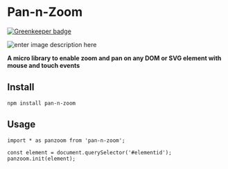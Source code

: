# Pan-n-Zoom

[![Greenkeeper badge](https://badges.greenkeeper.io/abhishekkhandait/pan-n-zoom.svg)](https://greenkeeper.io/)

![enter image description here](https://travis-ci.org/abhishekkhandait/pan-n-zoom.svg?branch=master)

**A micro library to enable zoom and pan on any DOM or SVG element with mouse and touch events**

## Install
    npm install pan-n-zoom

## Usage

    import * as panzoom from 'pan-n-zoom';
	
	const element = document.querySelector('#elementid');
	panzoom.init(element);
